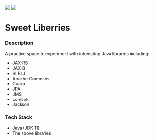 ![](https://github.com/Lylio/image-repo/blob/master/logos/java.png?raw=true)
![](https://github.com/Lylio/image-repo/blob/master/logos/lib.png?raw=true)

# Sweet Liberries

### Description

A practice space to experiment with interesting Java libraries including:

- JAX-RS
- JAX-B
- SLF4J
- Apache Commons
- Guava
- JPA
- JMS
- Lombok
- Jackson

### Tech Stack

- Java (JDK 11)
- The above libraries